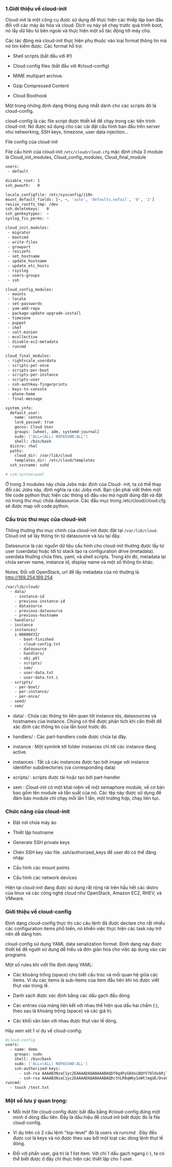 ### 1.Giới thiệu về cloud-init

Cloud-init là một công cụ được sử dụng để thực hiện các thiếp lập ban đầu đối với các máy ảo hóa và cloud. Dịch vụ này sẽ chạy trước quá trình boot, nó lấy dữ liệu từ bên ngoài và thực hiện một số tác động tới máy chủ.

Các tác động mà cloud-init thực hiện phụ thuộc vào loại format thông tin mà nó tìm kiếm được. Các format hỗ trợ:

* Shell scripts (bắt đầu với #!)

* Cloud config files (bắt đầu với #cloud-config)

* MIME multipart archive.

* Gzip Compressed Content

* Cloud Boothook

Một trong những định dạng thông dụng nhất dành cho các scripts đó là cloud-config.

cloud-config là các file script được thiết kế để chạy trong các tiến trình cloud-init. Nó được sử dụng cho các cài đặt cấu hình ban đầu trên server như networking, SSH keys, timezone, user data injection...

File config của cloud-init

File cấu hình của cloud-init `/etc/cloud/cloud.cfg` mặc định chứa 3 module là Cloud_init_modules, Cloud_config_modules, Cloud_final_module

``` sh
users:
 - default

disable_root: 1
ssh_pwauth:   0

locale_configfile: /etc/sysconfig/i18n
mount_default_fields: [~, ~, 'auto', 'defaults,nofail', '0', '2']
resize_rootfs_tmp: /dev
ssh_deletekeys:   0
ssh_genkeytypes:  ~
syslog_fix_perms: ~

cloud_init_modules:
 - migrator
 - bootcmd
 - write-files
 - growpart
 - resizefs
 - set_hostname
 - update_hostname
 - update_etc_hosts
 - rsyslog
 - users-groups
 - ssh

cloud_config_modules:
 - mounts
 - locale
 - set-passwords
 - yum-add-repo
 - package-update-upgrade-install
 - timezone
 - puppet
 - chef
 - salt-minion
 - mcollective
 - disable-ec2-metadata
 - runcmd

cloud_final_modules:
 - rightscale_userdata
 - scripts-per-once
 - scripts-per-boot
 - scripts-per-instance
 - scripts-user
 - ssh-authkey-fingerprints
 - keys-to-console
 - phone-home
 - final-message

system_info:
  default_user:
    name: centos
    lock_passwd: true
    gecos: Cloud User
    groups: [wheel, adm, systemd-journal]
    sudo: ["ALL=(ALL) NOPASSWD:ALL"]
    shell: /bin/bash
  distro: rhel
  paths:
    cloud_dir: /var/lib/cloud
    templates_dir: /etc/cloud/templates
  ssh_svcname: sshd

# vim:syntax=yaml
```

Ở trong 3 modules này chứa Jobs mặc định của Cloud- init, ta có thể thay đổi các Jobs này, định nghĩa ra các Jobs mới. Bạn cần phải viết thêm một file code python thực hiện các thông số đầu vào mà người dùng đặt và đặt nó trong thư mục chứa datasource. Các đầu mục trong /etc/cloud/cloud.cfg sẽ được map với code python.

### Cấu trúc thư mục của cloud-init

Thông thường thư mục chính của cloud-init được đặt tại `/var/lib/cloud`. Cloud-init sẽ lấy thông tin từ datasource và lưu tại đây.

Datasource là các nguồn dữ liệu cấu hình cho cloud-init thường được lấy từ user (userdata) hoặc tới từ stack tạo ra configuration drive (metadata). userdata thường chứa files, yaml, và shell scripts. Trong khi đó, metadata lại chứa server name, instance id, display name và một số thông tin khác.

Notes: Đối với OpenStack, url để lấy metadata của nó thường là http://169.254.169.254

``` sh
/var/lib/cloud/
  - data/
    - instance-id
    - previous-instance-id
    - datasource
    - previous-datasource
    - previous-hostname
  - handlers/
  - instance
  - instances/
    i-00000XYZ/
      - boot-finished
      - cloud-config.txt
      - datasource
      - handlers/
      - obj.pkl
      - scripts/
      - sem/
      - user-data.txt
      - user-data.txt.i
  - scripts/
    - per-boot/
    - per-instance/
    - per-once/
  - seed/
  - sem/
```

* data/ : Chứa các thông tin liên quan tới instance ids, datasources và hostnames của instance. Chúng có thể được phân tích khi cần thiết để xác định các thông tin của lần boot trước đó.

* handlers/ : Các part-handlers code được chứa tại đây.

* instance : Một symlink tới folder instances chỉ tới các instance đang active.

* instances : Tất cả các instances được tạo bởi image với instance identifier subdirectories (và corresponding data)

* scripts/ : scripts được tải hoặc tạo bởi part-handler

* sem : Cloud-init có một khái niệm về một semaphore module, về cơ bản bao gồm tên module và tần suất của nó. Các tệp này được sử dụng để đảm bảo module chỉ chạy mỗi lần 1 lần, một trường hợp, chạy liên tục.

### Chức năng của cloud-init

* Đặt nơi chứa máy ảo

* Thiết lập hostname

* Generate SSH private keys

* Chèn SSH key vào file .ssh/authorized_keys để user đó có thể đăng nhập

* Cấu hình các mount points

* Cấu hình các network devices

Hiện tại cloud-init đang được sử dụng rất rộng rãi trên hầu hết các distro của linux và các công nghệ cloud như OpenStack, Amazon EC2, RHEV, và VMware.

### Giới thiệu về cloud-config

Định dạng cloud-config thực thi các câu lệnh đã được declare cho rất nhiều các configuration items phổ biến, nó khiến việc thực hiện các task này trở nên dễ dàng hơn.

cloud-config sử dụng YAML data serialization format. Định dạng này được thiết kế để người sử dụng dễ hiểu và đơn giản hóa cho việc áp dụng vào các programs.

Một số rules khi viết file định dạng YAML:

* Các khoảng trống (space) cho biết cấu trúc và mối quan hệ giữa các items. Ví dụ các items là sub-items của item đầu tiên khi nó được viết thụt vào trong lề.

* Danh sách được xác định bằng các dấu gạch đầu dòng

* Các entries của mảng liên kết với nhau thể hiện qua dấu hai chấm (:), theo sau là khoảng trống (space) và các giá trị.

* Các khối văn bản với nhau được thụt vào lề dòng.

Hãy xem xét 1 ví dụ về cloud-config:

``` sh
#cloud-config
users:
  - name: demo
    groups: sudo
    shell: /bin/bash
    sudo: ['ALL=(ALL) NOPASSWD:ALL']
    ssh-authorized-keys:
      - ssh-rsa AAAAB3NzaC1yc2EAAAADAQABAAABAQDf0q4PyG0doiBQYV7OlOxbRjle026hJPBWD+eKHWuVXIpAiQlSElEBqQn0pOqNJZ3IBCvSLnrdZTUph4czNC4885AArS9NkyM7lK27Oo8RV888jWc8hsx4CD2uNfkuHL+NI5xPB/QT3Um2Zi7GRkIwIgNPN5uqUtXvjgA+i1CS0Ku4ld8vndXvr504jV9BMQoZrXEST3YlriOb8Wf7hYqphVMpF3b+8df96Pxsj0+iZqayS9wFcL8ITPApHi0yVwS8TjxEtI3FDpCbf7Y/DmTGOv49+AWBkFhS2ZwwGTX65L61PDlTSAzL+rPFmHaQBHnsli8U9N6E4XHDEOjbSMRX user@example.com
      - ssh-rsa AAAAB3NzaC1yc2EAAAADAQABAAABAQDcthLR0qW6y1eWtlmgUE/DveL4XCaqK6PQlWzi445v6vgh7emU4R5DmAsz+plWooJL40dDLCwBt9kEcO/vYzKY9DdHnX8dveMTJNU/OJAaoB1fV6ePvTOdQ6F3SlF2uq77xYTOqBiWjqF+KMDeB+dQ+eGyhuI/z/aROFP6pdkRyEikO9YkVMPyomHKFob+ZKPI4t7TwUi7x1rZB1GsKgRoFkkYu7gvGak3jEWazsZEeRxCgHgAV7TDm05VAWCrnX/+RzsQ/1DecwSzsP06DGFWZYjxzthhGTvH/W5+KFyMvyA+tZV4i1XM+CIv/Ma/xahwqzQkIaKUwsldPPu00jRN user@desktop
runcmd:
  - touch /test.txt
```
### Một số lưu ý quan trọng:

* Mỗi một file cloud-config được bắt đầu bằng #cloud-config đứng một mình ở dòng đầu tiên. Đây là dấu hiệu để cloud init biết được đó là file cloud-config.

* Ví dụ trên có 2 câu lệnh "top-level" đó là users và runcmd . Đây đều được coi là keys và nó được theo sau bởi một loạt các dòng lệnh thụt lề dòng.

* Đối với phần user, giá trị là 1 list item. Với chỉ 1 dấu gạch ngang (-), ta có thể biết được ở đây chỉ thực hiện các thiết lập cho 1 user.














